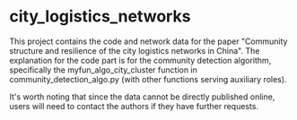 # city_logistics_networks
This project contains the code and network data for the paper "Community structure and resilience of the city logistics networks in China". The explanation for the code part is for the community detection algorithm, specifically the myfun_algo_city_cluster function in community_detection_algo.py (with other functions serving auxiliary roles).

It's worth noting that since the data cannot be directly published online, users will need to contact the authors if they have further requests.
